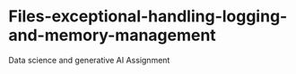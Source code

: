 # Files-exceptional-handling-logging-and-memory-management
Data science and generative AI Assignment
